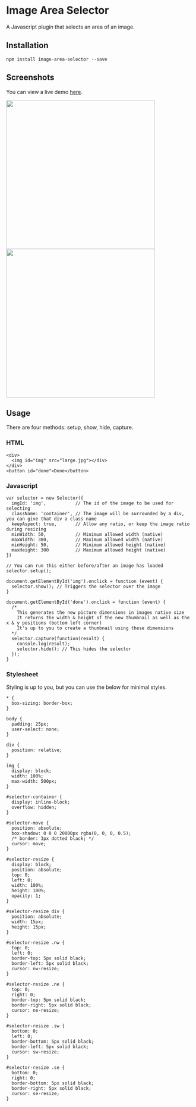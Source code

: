 # Image Area Selector
A Javascript plugin that selects an area of an image.

## Installation
``npm install image-area-selector --save``

## Screenshots
You can view a live demo [here](http://www.iamrobert.co.uk/projects).

<img src="https://media.giphy.com/media/20NWtoZW4edhWESmyw/giphy.gif" width="400"> <img src="https://media.giphy.com/media/8FJe2UCtlvv2TMorMx/giphy.gif" width="400">

## Usage
There are four methods: setup, show, hide, capture.

### HTML
~~~~
<div>
  <img id="img" src="large.jpg"></div>
</div>
<button id="done">Done</button>
~~~~

### Javascript
~~~
var selector = new Selector({
  imgId: 'img',           // The id of the image to be used for selecting
  className: 'container', // The image will be surrounded by a div, you can give that div a class name
  keepAspect: true,       // Allow any ratio, or keep the image ratio during resizing
  minWidth: 50,           // Minimum allowed width (native)
  maxWidth: 300,          // Maximum allowed width (native)
  minHeight: 50,          // Minimum allowed height (native)
  maxHeight: 300          // Maximum allowed height (native)
})

// You can run this either before/after an image has loaded
selector.setup();

document.getElementById('img').onclick = function (event) {
  selector.show(); // Triggers the selector over the image
}

document.getElementById('done').onclick = function (event) {
  /*
    This generates the new picture dimensions in images native size
    It returns the width & height of the new thumbnail as well as the x & y positions (bottom left corner)
    It's up to you to create a thumbnail using these dimensions
  */
  selector.capture(function(result) {
    console.log(result);
    selector.hide(); // This hides the selector
  });
}
~~~~

### Stylesheet
Styling is up to you, but you can use the below for minimal styles.
~~~
* {
  box-sizing: border-box;
}

body {
  padding: 25px;
  user-select: none;
}

div {
  position: relative;
}

img {
  display: block;
  width: 100%;
  max-width: 500px;
}

#selector-container {
  display: inline-block;
  overflow: hidden;
}

#selector-move {
  position: absolute;
  box-shadow: 0 0 0 20000px rgba(0, 0, 0, 0.5);
  /* border: 3px dotted black; */
  cursor: move;
}

#selector-resize {
  display: block;
  position: absolute;
  top: 0;
  left: 0;
  width: 100%;
  height: 100%;
  opacity: 1;
}

#selector-resize div {
  position: absolute;
  width: 15px;
  height: 15px;
}

#selector-resize .nw {
  top: 0;
  left: 0;
  border-top: 5px solid black;
  border-left: 5px solid black;
  cursor: nw-resize;
}

#selector-resize .ne {
  top: 0;
  right: 0;
  border-top: 5px solid black;
  border-right: 5px solid black;
  cursor: ne-resize;
}

#selector-resize .sw {
  bottom: 0;
  left: 0;
  border-bottom: 5px solid black;
  border-left: 5px solid black;
  cursor: sw-resize;
}

#selector-resize .se {
  bottom: 0;
  right: 0;
  border-bottom: 5px solid black;
  border-right: 5px solid black;
  cursor: se-resize;
}
~~~
